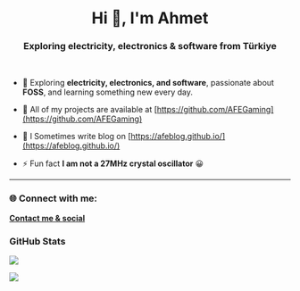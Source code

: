 <h1 align="center">Hi 👋, I'm Ahmet</h1>

<h3 align="center">Exploring electricity, electronics & software from Türkiye</h3>
<br>

- 🌱  Exploring **electricity, electronics, and software**, passionate about **FOSS**, and learning something new every day.
  
- 💾 All of my projects are available at [https://github.com/AFEGaming](https://github.com/AFEGaming)
  
- 📝 I Sometimes write blog on [https://afeblog.github.io/](https://afeblog.github.io/)

- ⚡ Fun fact **I am not a 27MHz crystal oscillator** 😀

---
<h3 align="left"> 🌐 Connect with me:</h3>

**[Contact me & social](https://afegaming.github.io/iletisim/)**

<h3 align="left">GitHub Stats</h3>

![](https://github-readme-stats.vercel.app/api/top-langs/?username=AFEGaming&theme=tokyonight&hide_border=false&include_all_commits=true&count_private=true&layout=compact)

![](https://github-readme-stats.vercel.app/api?username=AFEGaming&show_icons=true&theme=tokyonight)
